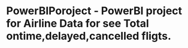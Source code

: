 # PowerBIPoroject - PowerBI project for Airline Data for see Total ontime,delayed,cancelled fligts.
